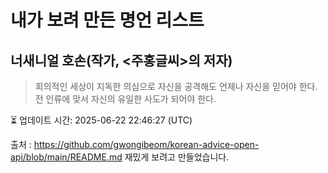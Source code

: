 # 내가 보려 만든 명언 리스트

##  너새니얼 호손(작가, <주홍글씨>의 저자)
> 회의적인 세상이 지독한 의심으로 자신을 공격해도 언제나 자신을 믿어야 한다. 전 인류에 맞서 자신의 유일한 사도가 되어야 한다.


⏳ 업데이트 시간: 2025-06-22 22:46:27 (UTC)

출처 : https://github.com/gwongibeom/korean-advice-open-api/blob/main/README.md
재밌게 보려고 만들었습니다.
